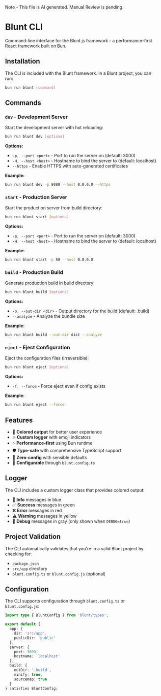 Note - This file is AI generated. Manual Review is pending.

# Blunt CLI

Command-line interface for the Blunt.js framework - a performance-first React framework built on Bun.

## Installation

The CLI is included with the Blunt framework. In a Blunt project, you can run:

```bash
bun run blunt [command]
```

## Commands

### `dev` - Development Server

Start the development server with hot reloading:

```bash
bun run blunt dev [options]
```

**Options:**
- `-p, --port <port>` - Port to run the server on (default: 3000)
- `-H, --host <host>` - Hostname to bind the server to (default: localhost)
- `--https` - Enable HTTPS with auto-generated certificates

**Example:**
```bash
bun run blunt dev -p 8080 --host 0.0.0.0 --https
```

### `start` - Production Server

Start the production server from build directory:

```bash
bun run blunt start [options]
```

**Options:**
- `-p, --port <port>` - Port to run the server on (default: 3000)
- `-H, --host <host>` - Hostname to bind the server to (default: localhost)

**Example:**
```bash
bun run blunt start -p 80 --host 0.0.0.0
```

### `build` - Production Build

Generate production build in build directory:

```bash
bun run blunt build [options]
```

**Options:**
- `-o, --out-dir <dir>` - Output directory for the build (default: .build)
- `--analyze` - Analyze the bundle size

**Example:**
```bash
bun run blunt build --out-dir dist --analyze
```

### `eject` - Eject Configuration

Eject the configuration files (irreversible):

```bash
bun run blunt eject [options]
```

**Options:**
- `-f, --force` - Force eject even if config exists

**Example:**
```bash
bun run blunt eject --force
```

## Features

- 🎨 **Colored output** for better user experience
- 🔥 **Custom logger** with emoji indicators
- ⚡ **Performance-first** using Bun runtime
- 🛡️ **Type-safe** with comprehensive TypeScript support
- 🎯 **Zero-config** with sensible defaults
- 🔧 **Configurable** through `blunt.config.ts`

## Logger

The CLI includes a custom logger class that provides colored output:

- 🔵 **Info** messages in blue
- ✅ **Success** messages in green
- ❌ **Error** messages in red
- ⚠️ **Warning** messages in yellow
- 🐛 **Debug** messages in gray (only shown when `DEBUG=true`)

## Project Validation

The CLI automatically validates that you're in a valid Blunt project by checking for:
- `package.json`
- `src/app` directory
- `blunt.config.ts` or `blunt.config.js` (optional)

## Configuration

The CLI supports configuration through `blunt.config.ts` or `blunt.config.js`:

```typescript
import type { BluntConfig } from 'blunt/types';

export default {
  app: {
    dir: 'src/app',
    publicDir: 'public'
  },
  server: {
    port: 3000,
    hostname: 'localhost'
  },
  build: {
    outDir: '.build',
    minify: true,
    sourcemap: true
  }
} satisfies BluntConfig;
```